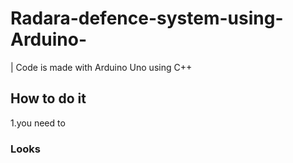 # Radara-defence-system-using-Arduino-
| Code is made with Arduino Uno using C++  
## How to do it
1.you need to 

### Looks

